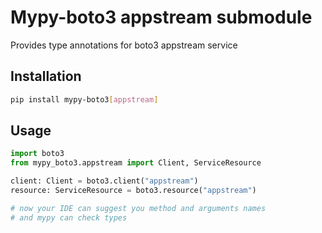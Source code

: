 # Mypy-boto3 appstream submodule

Provides type annotations for boto3 appstream service

## Installation

```bash
pip install mypy-boto3[appstream]
```

## Usage

```python
import boto3
from mypy_boto3.appstream import Client, ServiceResource

client: Client = boto3.client("appstream")
resource: ServiceResource = boto3.resource("appstream")

# now your IDE can suggest you method and arguments names
# and mypy can check types
```

